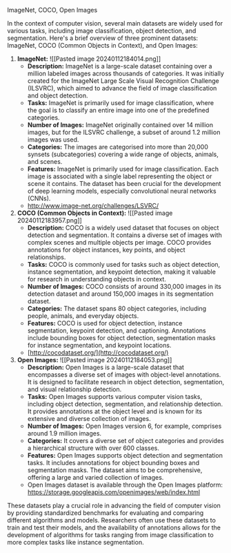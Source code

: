 ImageNet, COCO, Open Images

In the context of computer vision, several main datasets are widely used for various tasks, including image classification, object detection, and segmentation. Here's a brief overview of three prominent datasets: ImageNet, COCO (Common Objects in Context), and Open Images:

1. **ImageNet:**
    ![[Pasted image 20240112184014.png]]
    - **Description:** ImageNet is a large-scale dataset containing over a million labeled images across thousands of categories. It was initially created for the ImageNet Large Scale Visual Recognition Challenge (ILSVRC), which aimed to advance the field of image classification and object detection.
    - **Tasks:** ImageNet is primarily used for image classification, where the goal is to classify an entire image into one of the predefined categories.
    - **Number of Images:** ImageNet originally contained over 14 million images, but for the ILSVRC challenge, a subset of around 1.2 million images was used.
	- **Categories:** The images are categorised into more than 20,000 synsets (subcategories) covering a wide range of objects, animals, and scenes.
	- **Features:** ImageNet is primarily used for image classification. Each image is associated with a single label representing the object or scene it contains. The dataset has been crucial for the development of deep learning models, especially convolutional neural networks (CNNs).
	- http://www.image-net.org/challenges/LSVRC/
2. **COCO (Common Objects in Context):**
    ![[Pasted image 20240112183957.png]]
    - **Description:** COCO is a widely used dataset that focuses on object detection and segmentation. It contains a diverse set of images with complex scenes and multiple objects per image. COCO provides annotations for object instances, key points, and object relationships.
    - **Tasks:** COCO is commonly used for tasks such as object detection, instance segmentation, and keypoint detection, making it valuable for research in understanding objects in context.
    - **Number of Images:** COCO consists of around 330,000 images in its detection dataset and around 150,000 images in its segmentation dataset.
	- **Categories:** The dataset spans 80 object categories, including people, animals, and everyday objects.
	- **Features:** COCO is used for object detection, instance segmentation, keypoint detection, and captioning. Annotations include bounding boxes for object detection, segmentation masks for instance segmentation, and keypoint locations.
	- [http://cocodataset.org/](http://cocodataset.org/)
3. **Open Images:**
    ![[Pasted image 20240112184053.png]]
    - **Description:** Open Images is a large-scale dataset that encompasses a diverse set of images with object-level annotations. It is designed to facilitate research in object detection, segmentation, and visual relationship detection.
    - **Tasks:** Open Images supports various computer vision tasks, including object detection, segmentation, and relationship detection. It provides annotations at the object level and is known for its extensive and diverse collection of images.
    - **Number of Images:** Open Images version 6, for example, comprises around 1.9 million images.
	- **Categories:** It covers a diverse set of object categories and provides a hierarchical structure with over 600 classes.
	- **Features:** Open Images supports object detection and segmentation tasks. It includes annotations for object bounding boxes and segmentation masks. The dataset aims to be comprehensive, offering a large and varied collection of images.
    - Open Images dataset is available through the Open Images platform: https://storage.googleapis.com/openimages/web/index.html

These datasets play a crucial role in advancing the field of computer vision by providing standardized benchmarks for evaluating and comparing different algorithms and models. Researchers often use these datasets to train and test their models, and the availability of annotations allows for the development of algorithms for tasks ranging from image classification to more complex tasks like instance segmentation.
